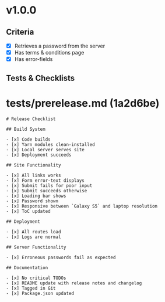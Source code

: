 
# v1.0.0

## Criteria

- [x] Retrieves a password from the server
- [x] Has terms & conditions page
- [x] Has error-fields

## Tests & Checklists

# tests/prerelease.md (1a2d6be)

```
# Release Checklist

## Build System

- [x] Code builds
- [x] Yarn modules clean-installed
- [x] Local server serves site
- [x] Deployment succeeds

## Site Functionality

- [x] All links works
- [x] Form error-text displays
- [x] Submit fails for poor input
- [x] Submit succeeds otherwise
- [x] Loading bar shows
- [x] Password shown
- [x] Responsive between `Galaxy S5` and laptop resolution
- [x] ToC updated

## Deployment

- [x] All routes load
- [x] Logs are normal

## Server Functionality

- [x] Erroneous passwords fail as expected

## Documentation

- [x] No critical TODOs
- [x] README update with release notes and changelog
- [x] Tagged in Git
- [x] Package.json updated
```
